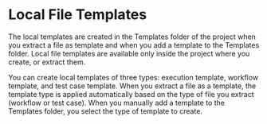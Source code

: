 ﻿# Local File Templates

The local templates are created in the Templates folder of the project when you extract a file as template and when you add a template to the Templates folder. Local file templates are available only inside the project where you create, or extract them.

You can create local templates of three types: execution template, workflow template, and test case template. When you
            extract a file as a template, the template type is applied automatically based on the
            type of file you extract (workflow or test case). When you manually add a template to
            the Templates folder, you select the type of template to create.
